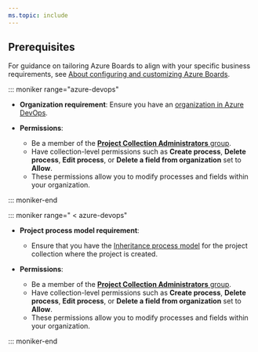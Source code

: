 ```yaml
---
ms.topic: include
---
```


## Prerequisites

For guidance on tailoring Azure Boards to align with your specific business requirements, see [About configuring and customizing Azure Boards](../../../boards/configure-customize.md).

::: moniker range="azure-devops"

- **Organization requirement**: Ensure you have an [organization in Azure DevOps](../../accounts/create-organization.md).

- **Permissions**:

  - Be a member of the [**Project Collection Administrators** group](../../security/change-organization-collection-level-permissions.md).
  - Have collection-level permissions such as **Create process**, **Delete process**, **Edit process**, or **Delete a field from organization** set to **Allow**.
  - These permissions allow you to modify processes and fields within your organization.

::: moniker-end

::: moniker range=" < azure-devops"

- **Project process model requirement**:

  - Ensure that you have the [Inheritance process model](../../../reference/customize-work.md#choose-the-process-model-for-your-project-collection) for the project collection where the project is created.

- **Permissions**:

  - Be a member of the [**Project Collection Administrators** group](../../security/change-organization-collection-level-permissions.md).
  - Have collection-level permissions such as **Create process**, **Delete process**, **Edit process**, or **Delete a field from organization** set to **Allow**.
  - These permissions allow you to modify processes and fields within your organization.

::: moniker-end
